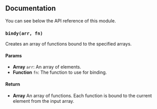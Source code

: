## Documentation

You can see below the API reference of this module.

### `bindy(arr, fn)`
Creates an array of functions bound to the specified arrays.

#### Params

- **Array** `arr`: An array of elements.
- **Function** `fn`: The function to use for binding.

#### Return
- **Array** An array of functions. Each function is bound to the current element from the input array.

